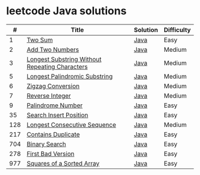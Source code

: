 # leetcode Java solutions


| #   | Title                                                                                                                        | Solution                                        | Difficulty |
|-----|------------------------------------------------------------------------------------------------------------------------------|-------------------------------------------------|------------|
| 1   | [Two Sum](https://leetcode.com/problems/two-sum/)                                                                            | [Java](./src/two-sum.java)                      | Easy       |
| 2   | [Add Two Numbers](https://leetcode.com/problems/add-two-numbers/)                                                            | [Java](./src/add-two-numbers.java)              | Medium     |
| 3   | [Longest Substring Without Repeating Characters](https://leetcode.com/problems/longest-substring-without-repeating-characters/) | [Java](./src/longest-sub-without-rep-char.java) | Medium     |
| 5   | [Longest Palindromic Substring](https://leetcode.com/problems/longest-palindromic-substring/)                                | [Java](./src/Longest-Palindromic-Substring.java) | Medium     |
| 6   | [Zigzag Conversion](https://leetcode.com/problems/zigzag-conversion/)                                                        | [Java](./src/Zigzag-Conversion.java)            | Medium     |
| 7   | [Reverse Integer](https://leetcode.com/problems/reverse-integer/)                                                            | [Java](./src/Reverse-Integer.java)              | Medium     |
| 9   | [Palindrome Number](https://leetcode.com/problems/palindrome-number/)                                                        | [Java](./src/palindrome-number.java)            | Easy       |
| 35  | [Search Insert Position](https://leetcode.com/problems/search-insert-position/)                                                   | [Java](./src/search-insert-position.java)             | Easy       |
| 128 | [Longest Consecutive Sequence](https://leetcode.com/problems/longest-consecutive-sequence/)                                  | [Java](./src/longest-consecutive-sequence.java)            | Medium     |
| 217 | [Contains Duplicate](https://leetcode.com/problems/contains-duplicate/)                                                      | [Java](./src/contains-duplicate.java)            | Easy       |
| 704 | [Binary Search](https://leetcode.com/problems/binary-search/)                                                                | [Java](./src/binary-search.java)            | Easy       |
| 278 | [First Bad Version](https://leetcode.com/problems/first-bad-version/)                                                        | [Java](./src/first-bad-version.java)            | Easy       |
| 977 | [Squares of a Sorted Array](https://leetcode.com/problems/squares-of-a-sorted-array/)                                                        | [Java](./src/squares-of-a-sorted-array.java)            | Easy       |